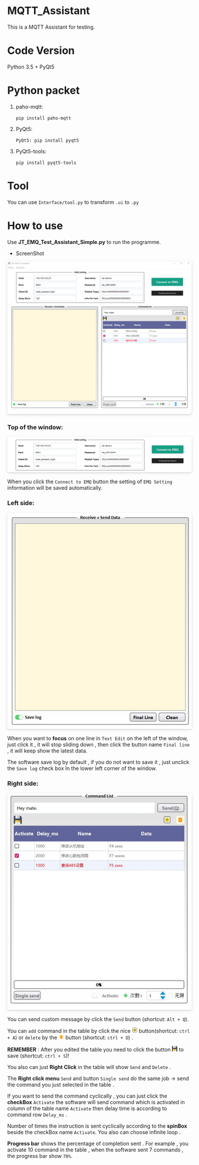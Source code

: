 # MQTT_Assistant

This is a MQTT Assistant for testing.

# Code Version

Python 3.5 + PyQt5


# Python packet

1. paho-mqtt: 
    ```
    pip install paho-mqtt
    ```

2. PyQt5: 
    ```
    PyQt5: pip install pyqt5
    ```

3. PyQt5-tools: 
    ```
    pip install pyqt5-tools
    ```


# Tool

You can use `Interface/tool.py` to transform `.ui` to `.py`

# How to use

Use **JT_EMQ_Test_Assistant_Simple.py** to run the programme.

- ScreenShot

<center>
    <img style="border-radius: 0.3125em;
    box-shadow: 0 2px 4px 0 rgba(34,36,38,.12),0 2px 10px 0 rgba(34,36,38,.08);" 
    src="./Doc/Software.png">
</center>

### Top of the window:

<center>
    <img style="border-radius: 0.3125em;
    box-shadow: 0 2px 4px 0 rgba(34,36,38,.12),0 2px 10px 0 rgba(34,36,38,.08);" 
    src="./Doc/top.jpg">
</center>

When you click the `Connect to EMQ` button the setting of `EMQ Setting` information will be saved automatically.

### Left side:

<center>
    <img style="border-radius: 0.3125em;
    box-shadow: 0 2px 4px 0 rgba(34,36,38,.12),0 2px 10px 0 rgba(34,36,38,.08);" 
    src="./Doc/Letf_side.jpg">
</center>

When you want to **focus** on one line in `Text Edit` on the left of the window, just click it , it will stop sliding down , then click the button name `Final line` , it will keep show the latest data.

The software save log by default , if you do not want to save it , just unclick the `Save log` check box In the lower left corner of the window.

### Right side:

<center>
    <img style="border-radius: 0.3125em;
    box-shadow: 0 2px 4px 0 rgba(34,36,38,.12),0 2px 10px 0 rgba(34,36,38,.08);" 
    src="./Doc/Right_side.jpg">
</center>


You can send custom message by click the `Send` button (shortcut: `Alt + Q`).

You can `add` command in the table by click the nice <img src="/images/add.png" width="3%" height="3%"> button(shortcut: `ctrl + A`) or `delete` by the <img src="/images/Del.png" width="3%" height="3%"> button (shortcut: `ctrl + D`) .

**REMEMBER** : After you edited the table you need to click the button <img src="/images/Save.png" width="3%" height="3%"> to save (shortcut: `ctrl + S`)!

You also can just **Right Click** in the table will show `Send` and `Delete` .

The **Right click menu** `Send` and button `Single send` do the same job -> send the command you just selected in the table .

If you want to send the command cyclically , you can just click the **checkBox** `Activate` the software will send command which is activated in column of the table name `Activate` then delay time is according to command row `Delay_ms` .

Number of times the instruction is sent cyclically according to the **spinBox** beside the checkBox name `Activate`. You also can choose infinite loop .

**Progress bar** shows the percentage of completion sent . For example , you activate 10 command in the table , when the software sent 7 commands , the progress bar show `70%`. 